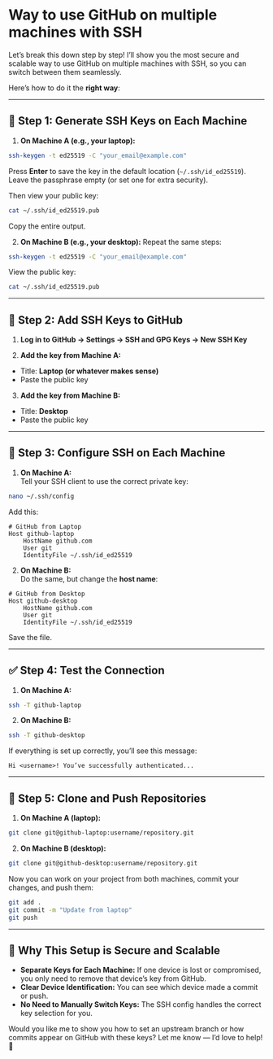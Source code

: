 # Way to use GitHub on multiple machines with SSH

Let’s break this down step by step! I’ll show you the most secure and scalable way to use GitHub on multiple machines with SSH, so you can switch between them seamlessly.

Here’s how to do it the **right way**:

---

## 🔑 **Step 1: Generate SSH Keys on Each Machine**

1. **On Machine A (e.g., your laptop):**

```bash
ssh-keygen -t ed25519 -C "your_email@example.com"
```

Press **Enter** to save the key in the default location (`~/.ssh/id_ed25519`).  
Leave the passphrase empty (or set one for extra security).

Then view your public key:

```bash
cat ~/.ssh/id_ed25519.pub
```

Copy the entire output.

2. **On Machine B (e.g., your desktop):**
   Repeat the same steps:

```bash
ssh-keygen -t ed25519 -C "your_email@example.com"
```

View the public key:

```bash
cat ~/.ssh/id_ed25519.pub
```

---

## 🛜 **Step 2: Add SSH Keys to GitHub**

1. **Log in to GitHub → Settings → SSH and GPG Keys → New SSH Key**

2. **Add the key from Machine A:**

- Title: **Laptop (or whatever makes sense)**
- Paste the public key

3. **Add the key from Machine B:**

- Title: **Desktop**
- Paste the public key

---

## 🚀 **Step 3: Configure SSH on Each Machine**

1. **On Machine A:**  
   Tell your SSH client to use the correct private key:

```bash
nano ~/.ssh/config
```

Add this:

```
# GitHub from Laptop
Host github-laptop
    HostName github.com
    User git
    IdentityFile ~/.ssh/id_ed25519
```

2. **On Machine B:**  
   Do the same, but change the **host name**:

```
# GitHub from Desktop
Host github-desktop
    HostName github.com
    User git
    IdentityFile ~/.ssh/id_ed25519
```

Save the file.

---

## ✅ **Step 4: Test the Connection**

1. **On Machine A:**

```bash
ssh -T github-laptop
```

2. **On Machine B:**

```bash
ssh -T github-desktop
```

If everything is set up correctly, you’ll see this message:

```
Hi <username>! You’ve successfully authenticated...
```

---

## 🔗 **Step 5: Clone and Push Repositories**

1. **On Machine A (laptop):**

```bash
git clone git@github-laptop:username/repository.git
```

2. **On Machine B (desktop):**

```bash
git clone git@github-desktop:username/repository.git
```

Now you can work on your project from both machines, commit your changes, and push them:

```bash
git add .
git commit -m "Update from laptop"
git push
```

---

## 🚩 **Why This Setup is Secure and Scalable**

- **Separate Keys for Each Machine:** If one device is lost or compromised, you only need to remove that device’s key from GitHub.
- **Clear Device Identification:** You can see which device made a commit or push.
- **No Need to Manually Switch Keys:** The SSH config handles the correct key selection for you.

Would you like me to show you how to set an upstream branch or how commits appear on GitHub with these keys? Let me know — I’d love to help! 🚀
